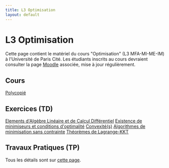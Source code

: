```yaml
---
title: L3 Optimisation
layout: default
---
```


# L3 Optimisation

Cette page contient le matériel du cours "Optimisation" (L3 MFA-MI-ME-IM) à l'Université de Paris Cité. 
Les étudiants inscrits au cours devraient consulter la page [Moodle](https://moodle.u-paris.fr/course/view.php?id=2434) associée, mise à jour régulièrement.

## Cours

[Polycopié](https://cloud.math.univ-paris-diderot.fr/s/9K4FaDZeWr7yPpZ/download)

## Exercices (TD)

[Elements d'Algèbre Linéaire et de Calcul Différentiel](https://cloud.math.univ-paris-diderot.fr/s/if8ZtoeGXmJx5xy/download)
[Existence de minimiseurs et conditions d'optimalité](https://cloud.math.univ-paris-diderot.fr/s/WqWyBZ6t4TBiBan/download)
[Convexité(s)](https://cloud.math.univ-paris-diderot.fr/s/TP4KFSToaqotPcT/download)
[Algorithmes de minimisation sans contrainte](https://cloud.math.univ-paris-diderot.fr/s/ENPtfTA7Cxzywqk/download)
[Théorèmes de Lagrange-KKT](https://cloud.math.univ-paris-diderot.fr/s/QfaAtxakNRRQE7w/download)

## Travaux Pratiques (TP)

Tous les détails sont sur [cette page](https://gitlab.math.univ-paris-diderot.fr/garrigos/l3optim-tp/-/blob/master/README.md).